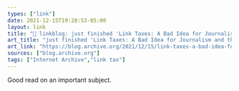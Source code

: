 ```yaml
---
types: ["link"]
date: 2021-12-15T19:28:53-05:00
layout: link
title: "🔗 linkblog: just finished 'Link Taxes: A Bad Idea for Journalism and the Open Internet - Internet Archive Blogs'"
art_title: "just finished 'Link Taxes: A Bad Idea for Journalism and the Open Internet - Internet Archive Blogs"
art_link: "https://blog.archive.org/2021/12/15/link-taxes-a-bad-idea-for-journalism-and-the-open-internet/"
sources: ["blog.archive.org"]
tags: ["Internet Archive","link tax"]
---
```

Good read on an important subject.
